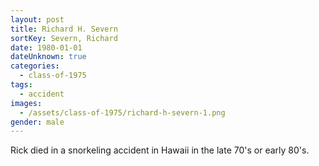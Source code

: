 ```yaml
---
layout: post
title: Richard H. Severn
sortKey: Severn, Richard
date: 1980-01-01
dateUnknown: true
categories:
  - class-of-1975
tags:
  - accident
images:
  - /assets/class-of-1975/richard-h-severn-1.png
gender: male
---
```


Rick died in a snorkeling accident in Hawaii in the late 70's or early 80's.
